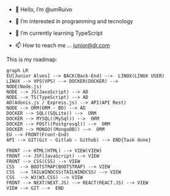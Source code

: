 - 👋 Hello, I’m @umRuivo 
- 👀 I’m interested in programming and tecnology 
- 🌱 I’m currently learning TypeScript

- 📫 How to reach me ... junior@dr.com

<!---
umRuivo/umRuivo is a ✨ special ✨ repository because its `README.md` (this file) appears on your GitHub profile.
You can click the Preview link to take a look at your changes.
--->
This is my roadmap:
```mermaid
graph LR
EU[Junior Alves] --> BACK(Back-End) -->  LINUX(LINUX USER)
LINUX --> VPS(VPS) --> DOCKER(DOCKER) --> 
NODE(Node.js) 
NODE --> JS(JavaScript) --> AD
NODE --> TS(TypeScript) --> AD
AD(Adonis.js / Express.js) --> API(API Rest)
NODE --> ORM(ORM - BD) --> AD
DOCKER --> SQL((SQLite)) -->  ORM
DOCKER --> MYSQL((MySql)) -->  ORM
DOCKER --> POST((Postgresql)) -->  ORM
DOCKER --> MONGO((MongoDB)) -->  ORM
EU --> FRONT(Front-End)
API --> GIT(Git - Gitlab - Github) --> END{Task done}

FRONT --> HTML(HTML) --> VIEW(VIEW)
FRONT --> JSF(JavaScript) --> VIEW
FRONT --> CSS(CSS) --> VIEW
CSS  --> BOOTSTRAP(BOOTSTRAP) --> VIEW
CSS  --> TAILWINDCSS(TAILWINDCSS) --> VIEW
CSS  --> W3(W3.CSS) --> VIEW
FRONT --> NEXT(NEXT.JS) --> REACT(REACT.JS) --> VIEW
VIEW --> GIT -->  END
